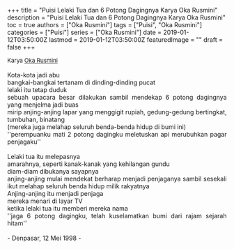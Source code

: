 +++
title = "Puisi Lelaki Tua dan 6 Potong Dagingnya Karya Oka Rusmini"
description = "Puisi Lelaki Tua dan 6 Potong Dagingnya Karya Oka Rusmini"
toc = true
authors = ["Oka Rusmini"]
tags = ["Puisi", "Oka Rusmini"]
categories = ["Puisi"]
series = ["Oka Rusmini"]
date = 2019-01-12T03:50:00Z
lastmod = 2019-01-12T03:50:00Z
featuredImage = ""
draft = false
+++

<div style="text-align: justify;">
<div style="font-size: small;">Karya <a href="/authors/oka-rusmini/" target="_blank">Oka Rusmini</a></div><br />
Kota-kota jadi abu<br />bangkai-bangkai tertanam di dinding-dinding pucat<br />lelaki itu tetap duduk<br />sebuah upacara besar dilakukan sambil mendekap 6 potong dagingnya yang menjelma jadi buas<br />mirip anjing-anjing lapar yang menggigit rupiah, gedung-gedung bertingkat, tumbuhan, binatang<br />(mereka juga melahap seluruh benda-benda hidup di bumi ini)<br />''perempuanku mati 2 potong dagingku meletuskan api merubuhkan pagar penjagaku''<br /><br />Lelaki tua itu melepasnya<br />amarahnya, seperti kanak-kanak yang kehilangan gundu<br />diam-diam dibukanya sayapnya<br />anjing-anjing mulai mendekat berharap menjadi penjaganya sambil sesekali ikut melahap seluruh benda hidup milik rakyatnya<br />Anjing-anjing itu menjadi penjaga<br />mereka menari di layar TV<br />ketika lelaki tua itu memberi mereka nama<br />''jaga 6 potong dagingku, telah kuselamatkan bumi dari rajam sejarah hitam''<br /><br />- Denpasar, 12 Mei 1998 -</div>
